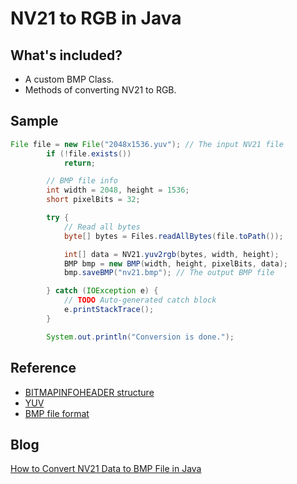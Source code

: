 # NV21 to RGB in Java

## What's included?
* A custom BMP Class.
* Methods of converting NV21 to RGB.

## Sample

```Java
File file = new File("2048x1536.yuv"); // The input NV21 file
		if (!file.exists())
			return;

		// BMP file info
		int width = 2048, height = 1536;
		short pixelBits = 32;

		try {
			// Read all bytes
			byte[] bytes = Files.readAllBytes(file.toPath());

			int[] data = NV21.yuv2rgb(bytes, width, height);
			BMP bmp = new BMP(width, height, pixelBits, data);
			bmp.saveBMP("nv21.bmp"); // The output BMP file

		} catch (IOException e) {
			// TODO Auto-generated catch block
			e.printStackTrace();
		}

		System.out.println("Conversion is done.");
```

## Reference
* [BITMAPINFOHEADER structure][1]
* [YUV][2]
* [BMP file format][3]

## Blog
[How to Convert NV21 Data to BMP File in Java][4]

[1]:https://msdn.microsoft.com/en-us/library/windows/desktop/dd183376(v=vs.85).aspx
[2]:https://en.wikipedia.org/wiki/YUV
[3]:https://en.wikipedia.org/wiki/BMP_file_format
[4]:http://www.codepool.biz/nv21-bmp-java.html
